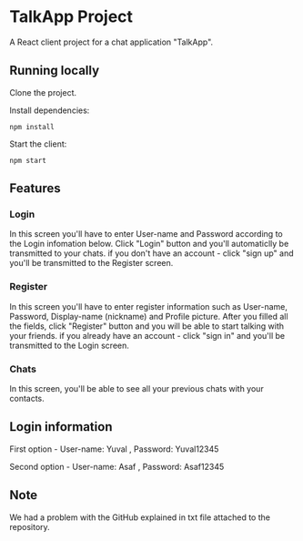 # TalkApp Project

[//]: # (head-end)

A React client project for a chat application "TalkApp".

## Running locally

Clone the project.

Install dependencies:

`npm install`

Start the client:

`npm start`

## Features

### Login

In this screen you'll have to enter User-name and Password according to the Login infomation below.
Click "Login" button and you'll automaticlly be transmitted to your chats.
if you don't have an account - click "sign up" and you'll be transmitted to the Register screen.

### Register

In this screen you'll have to enter register information such as User-name, Password, Display-name (nickname) and Profile picture.
After you filled all the fields, click "Register" button and you will be able to start talking with your friends.
if you already have an account - click "sign in" and you'll be transmitted to the Login screen.

### Chats

In this screen, you'll be able to see all your previous chats with your contacts.

## Login information

First option - 
User-name: Yuval ,
Password: Yuval12345

Second option - 
User-name: Asaf ,
Password: Asaf12345

[//]: # (head-end)

## Note

We had a problem with the GitHub explained in txt file attached to the repository.


[//]: # (foot-start)

[{]: <helper> (navStep)

[}]: #
